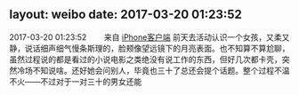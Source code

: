 layout: weibo
date: 2017-03-20 01:23:52
---
2017-03-20 01:23:52  &nbsp;&nbsp;&nbsp;&nbsp;&nbsp;&nbsp; 来自 <a href="http://app.weibo.com/t/feed/9ksdit" rel="nofollow">iPhone客户端</a>
前天去活动认识一个女孩，又柔又静，说话细声细气慢条斯理的，脸颊像望远镜下的月亮表面。也不知算不算尬聊，虽然过程说的都是看过的小说电影之类绝没有说工作的东西，但好几次都卡壳，突然冷场不知说啥。还好她会问别人，毕竟也三十了总还会提个话题。整个过程不温不火——不过对于一对三十的男女还能 ​​​
